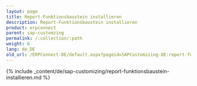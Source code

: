```yaml
---
layout: page
title: Report-Funktionsbaustein installieren
description: Report-Funktionsbaustein installieren
product: erpconnect
parent: sap-customzing
permalink: /:collection/:path
weight: 6
lang: de_DE
old_url: /ERPConnect-DE/default.aspx?pageid=SAPCustomizing-DE:report-funktionsbaustein-installieren
---
```


{% include _content/de/sap-customizing/report-funktionsbaustein-installieren.md  %}